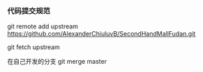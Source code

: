 ### 代码提交规范

git remote add upstream https://github.com/AlexanderChiuluvB/SecondHandMallFudan.git

git fetch upstream

在自己开发的分支 git merge master